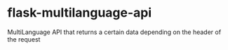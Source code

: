 # flask-multilanguage-api
MultiLanguage API that returns a certain data depending on the header of the request

